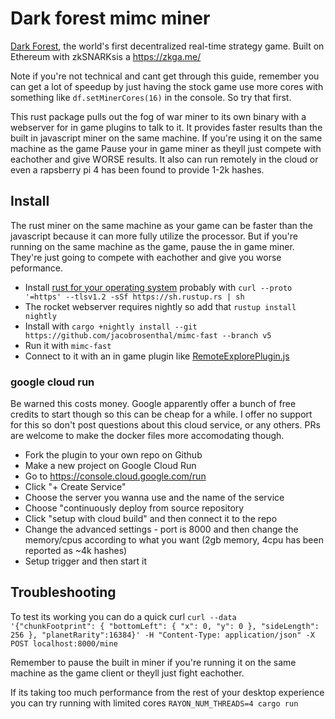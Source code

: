 # Dark forest mimc miner

[Dark Forest](https://zkga.me/), the world's first decentralized real-time
strategy game. Built on Ethereum with zkSNARKsis a https://zkga.me/

Note if you're not technical and cant get through this guide, remember you can
get a lot of speedup by just having the stock game use more cores with
something like `df.setMinerCores(16)` in the console. So try that first.

This rust package pulls out the fog of war miner to its own binary with a
webserver for in game plugins to talk to it. It provides faster results than the
built in javascript miner on the same machine. If you're using it on the same
machine as the game Pause your in game miner as theyll just compete with
eachother and give WORSE results. It also can run remotely in the
cloud or even a rapsberry pi 4 has been found to provide 1-2k hashes.

## Install

The rust miner on the same machine as your game can be faster than the javascript because it can more fully utilize the processor. But if you're running on the same machine as the game, pause the in game miner. They're just going to compete with eachother and give you worse peformance.

- Install [rust for your operating system](https://www.rust-lang.org/tools/install) probably with `curl --proto '=https' --tlsv1.2 -sSf https://sh.rustup.rs | sh`
- The rocket webserver requires nightly so add that `rustup install nightly`
- Install with `cargo +nightly install --git https://github.com/jacobrosenthal/mimc-fast --branch v5`
- Run it with `mimc-fast`
- Connect to it with an in game plugin like [RemoteExplorePlugin.js](https://github.com/darkforest-eth/plugins/tree/master/content/productivity/remote-explore)

### google cloud run

Be warned this costs money. Google apparently offer a bunch of free credits to
start though so this can be cheap for a while. I offer no support for this so
don't post questions about this cloud service, or any others. PRs are welcome to
make the docker files more accomodating though.

- Fork the plugin to your own repo on Github
- Make a new project on Google Cloud Run
- Go to https://console.cloud.google.com/run
- Click "+ Create Service"
- Choose the server you wanna use and the name of the service
- Choose "continuously deploy from source repository
- Click "setup with cloud build" and then connect it to the repo
- Change the advanced settings - port is 8000 and then change the memory/cpus according to what you want (2gb memory, 4cpu has been reported as ~4k hashes)
- Setup trigger and then start it

## Troubleshooting

To test its working you can do a quick curl `curl --data '{"chunkFootprint": { "bottomLeft": { "x": 0, "y": 0 }, "sideLength": 256 }, "planetRarity":16384}' -H "Content-Type: application/json" -X POST localhost:8000/mine`

Remember to pause the built in miner if you're running it on the same machine as
the game client or theyll just fight eachother.

If its taking too much performance from the rest of your desktop experience you
can try running with limited cores `RAYON_NUM_THREADS=4 cargo run`
